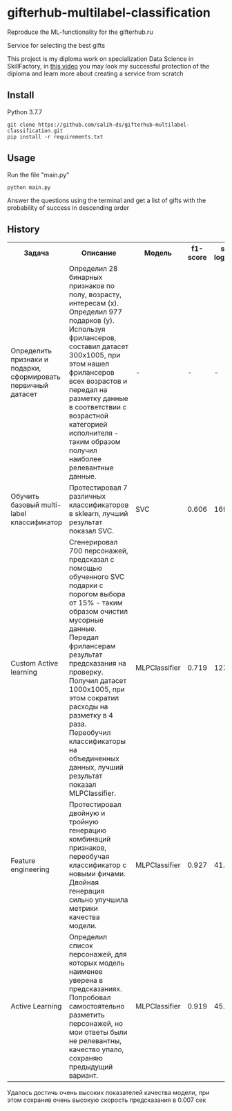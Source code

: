 # gifterhub-multilabel-classification
Reproduce the ML-functionality for the gifterhub.ru

Service for selecting the best gifts

This project is my diploma work on specialization Data Science in SkillFactory, in <a href="https://youtu.be/KMik1zZr-ro">this video</a> you may look my successful protection of the diploma and learn more about creating a service from scratch

## Install
Python 3.7.7

    git clone https://github.com/salih-ds/gifterhub-multilabel-classification.git
    pip install -r requirements.txt
    
## Usage
Run the file "main.py"

    python main.py
    
Answer the questions using the terminal and get a list of gifts with the probability of success in descending order

## History

<table>
  <tbody><tr>
    <th>Задача</th>
    <th>Описание</th>
    <th>Модель</th>
    <th>f1-score</th>
    <th>sum log_loss</th>
  </tr>
  <tr>
    <td>Определить признаки и подарки, сформировать первичный датасет</td>
    <td>Определил 28 бинарных признаков по полу, возрасту, интересам (x).
      <br>Определил 977 подарков (y).
      <br>Используя фрилансеров, составил датасет 300x1005, при этом нашел фрилансеров всех возрастов и передал на разметку данные в соответствии с возрастной категорией исполнителя - таким образом получил наиболее релевантные данные.</td>
    <td>-</td>
    <td>-</td>
      <td>-</td>
  </tr>
    <tr>
    <td>Обучить базовый multi-label классификатор</td>
    <td>Протестировал 7 различных классификаторов в sklearn, лучший результат показал SVC.</td>
    <td>SVC</td>
    <td>0.606</td>
      <td>169.9</td>
  </tr>
    <tr>
    <td>Custom Active learning</td>
    <td>Сгенерировал 700 персонажей, предсказал с помощью обученного SVC подарки с порогом выбора от 15% - таким образом очистил мусорные данные.
      <br>Передал фрилансерам результат предсказания на проверку.
      <br>Получил датасет 1000х1005, при этом сократил расходы на разметку в 4 раза. Переобучил классификаторы на объединенных данных, лучший результат показал MLPClassifier.</td>
    <td>MLPClassifier</td>
    <td>0.719</td>
      <td>127.4</td>
  </tr>
    <tr>
    <td>Feature engineering</td>
    <td>Протестировал двойную и тройную генерацию комбинаций признаков, переобучая классификатор с новыми фичами.
      <br>Двойная генерация сильно улучшила метрики качества модели.</td>
    <td>MLPClassifier</td>
    <td>0.927</td>
      <td>41.1</td>
  </tr>
    <tr>
    <td>Active Learning</td>
    <td>Определил список персонажей, для которых модель наименее уверена в предсказаниях.
      <br>Попробовал самостоятельно разметить персонажей, но мои ответы были не релевантны, качество упало, сохраняю предыдущий вариант.</td>
    <td>MLPClassifier</td>
    <td>0.919</td>
      <td>45.9</td>
  </tr>
</tbody></table>

Удалось достичь очень высоких показателей качества модели, при этом сохранив очень высокую скорость предсказания в 0.007 сек

